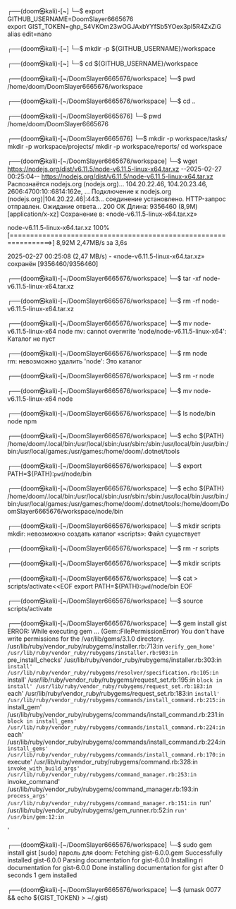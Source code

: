 ┌──(doom㉿kali)-[~]
└─$ export GITHUB_USERNAME=DoomSlayer6665676                            
export GIST_TOKEN=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  
alias edit=nano  
                                                                                                                                            
┌──(doom㉿kali)-[~]
└─$ mkdir -p ${GITHUB_USERNAME}/workspace                             
                                                                                                                                            
┌──(doom㉿kali)-[~]
└─$ cd ${GITHUB_USERNAME}/workspace
                                                                                                                                            
┌──(doom㉿kali)-[~/DoomSlayer6665676/workspace]
└─$ pwd
/home/doom/DoomSlayer6665676/workspace
                                                                                                                                            
┌──(doom㉿kali)-[~/DoomSlayer6665676/workspace]
└─$ cd ..
                                                                                                                                            
┌──(doom㉿kali)-[~/DoomSlayer6665676]
└─$ pwd
/home/doom/DoomSlayer6665676
                                                                                                                                            
┌──(doom㉿kali)-[~/DoomSlayer6665676]
└─$ mkdir -p workspace/tasks/            
mkdir -p workspace/projects/
mkdir -p workspace/reports/
cd workspace
                                                                                                                                            
┌──(doom㉿kali)-[~/DoomSlayer6665676/workspace]
└─$ wget https://nodejs.org/dist/v6.11.5/node-v6.11.5-linux-x64.tar.xz
--2025-02-27 00:25:04--  https://nodejs.org/dist/v6.11.5/node-v6.11.5-linux-x64.tar.xz
Распознаётся nodejs.org (nodejs.org)… 104.20.22.46, 104.20.23.46, 2606:4700:10::6814:162e, ...
Подключение к nodejs.org (nodejs.org)|104.20.22.46|:443... соединение установлено.
HTTP-запрос отправлен. Ожидание ответа… 200 OK
Длина: 9356460 (8,9M) [application/x-xz]
Сохранение в: «node-v6.11.5-linux-x64.tar.xz»

node-v6.11.5-linux-x64.tar.xz      100%[================================================================>]   8,92M  2,47MB/s    за 3,6s    

2025-02-27 00:25:08 (2,47 MB/s) - «node-v6.11.5-linux-x64.tar.xz» сохранён [9356460/9356460]

                                                                                                                                            
┌──(doom㉿kali)-[~/DoomSlayer6665676/workspace]
└─$ tar -xf node-v6.11.5-linux-x64.tar.xz
                                                                                                                                            
┌──(doom㉿kali)-[~/DoomSlayer6665676/workspace]
└─$ rm -rf node-v6.11.5-linux-x64.tar.xz
                                                                                                                                            
┌──(doom㉿kali)-[~/DoomSlayer6665676/workspace]
└─$ mv node-v6.11.5-linux-x64 node
mv: cannot overwrite 'node/node-v6.11.5-linux-x64': Каталог не пуст
                                                                                                                                            
┌──(doom㉿kali)-[~/DoomSlayer6665676/workspace]
└─$ rm node                             
rm: невозможно удалить 'node': Это каталог
                                                                                                                                            
┌──(doom㉿kali)-[~/DoomSlayer6665676/workspace]
└─$ rm -r node   
                                                                                                                                            
┌──(doom㉿kali)-[~/DoomSlayer6665676/workspace]
└─$ mv node-v6.11.5-linux-x64 node
                                                                                                                                            
┌──(doom㉿kali)-[~/DoomSlayer6665676/workspace]
└─$ ls node/bin
node  npm
                                                                                                                                            
┌──(doom㉿kali)-[~/DoomSlayer6665676/workspace]
└─$  echo ${PATH}
/home/doom/.local/bin:/usr/local/sbin:/usr/sbin:/sbin:/usr/local/bin:/usr/bin:/bin:/usr/local/games:/usr/games:/home/doom/.dotnet/tools
                                                                                                                                            
┌──(doom㉿kali)-[~/DoomSlayer6665676/workspace]
└─$ export PATH=${PATH}:`pwd`/node/bin
                                                                                                                                            
┌──(doom㉿kali)-[~/DoomSlayer6665676/workspace]
└─$ echo ${PATH}
/home/doom/.local/bin:/usr/local/sbin:/usr/sbin:/sbin:/usr/local/bin:/usr/bin:/bin:/usr/local/games:/usr/games:/home/doom/.dotnet/tools:/home/doom/DoomSlayer6665676/workspace/node/bin
                                                                                                                                            
┌──(doom㉿kali)-[~/DoomSlayer6665676/workspace]
└─$ mkdir scripts
mkdir: невозможно создать каталог «scripts»: Файл существует
                                                                                                                                            
┌──(doom㉿kali)-[~/DoomSlayer6665676/workspace]
└─$ rm -r scripts
                                                                                                                                            
┌──(doom㉿kali)-[~/DoomSlayer6665676/workspace]
└─$ mkdir scripts
                                                                                                                                            
┌──(doom㉿kali)-[~/DoomSlayer6665676/workspace]
└─$ cat > scripts/activate<<EOF
export PATH=\${PATH}:`pwd`/node/bin
EOF
                                                                                                                                            
┌──(doom㉿kali)-[~/DoomSlayer6665676/workspace]
└─$ source scripts/activate
                                                                                                                                            
┌──(doom㉿kali)-[~/DoomSlayer6665676/workspace]
└─$ gem install gist
ERROR:  While executing gem ... (Gem::FilePermissionError)
    You don't have write permissions for the /var/lib/gems/3.1.0 directory.
        /usr/lib/ruby/vendor_ruby/rubygems/installer.rb:713:in `verify_gem_home'
        /usr/lib/ruby/vendor_ruby/rubygems/installer.rb:903:in `pre_install_checks'
        /usr/lib/ruby/vendor_ruby/rubygems/installer.rb:303:in `install'
        /usr/lib/ruby/vendor_ruby/rubygems/resolver/specification.rb:105:in `install'
        /usr/lib/ruby/vendor_ruby/rubygems/request_set.rb:195:in `block in install'
        /usr/lib/ruby/vendor_ruby/rubygems/request_set.rb:183:in `each'
        /usr/lib/ruby/vendor_ruby/rubygems/request_set.rb:183:in `install'
        /usr/lib/ruby/vendor_ruby/rubygems/commands/install_command.rb:215:in `install_gem'
        /usr/lib/ruby/vendor_ruby/rubygems/commands/install_command.rb:231:in `block in install_gems'
        /usr/lib/ruby/vendor_ruby/rubygems/commands/install_command.rb:224:in `each'
        /usr/lib/ruby/vendor_ruby/rubygems/commands/install_command.rb:224:in `install_gems'
        /usr/lib/ruby/vendor_ruby/rubygems/commands/install_command.rb:170:in `execute'
        /usr/lib/ruby/vendor_ruby/rubygems/command.rb:328:in `invoke_with_build_args'
        /usr/lib/ruby/vendor_ruby/rubygems/command_manager.rb:253:in `invoke_command'
        /usr/lib/ruby/vendor_ruby/rubygems/command_manager.rb:193:in `process_args'
        /usr/lib/ruby/vendor_ruby/rubygems/command_manager.rb:151:in `run'
        /usr/lib/ruby/vendor_ruby/rubygems/gem_runner.rb:52:in `run'
        /usr/bin/gem:12:in `<main>'
                                                                                                                                            
┌──(doom㉿kali)-[~/DoomSlayer6665676/workspace]
└─$ sudo gem install gist
[sudo] пароль для doom: 
Fetching gist-6.0.0.gem
Successfully installed gist-6.0.0
Parsing documentation for gist-6.0.0
Installing ri documentation for gist-6.0.0
Done installing documentation for gist after 0 seconds
1 gem installed
                                                                                                                                            
┌──(doom㉿kali)-[~/DoomSlayer6665676/workspace]
└─$ (umask 0077 && echo ${GIST_TOKEN} > ~/.gist)
